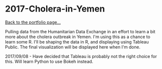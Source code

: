 # 2017-Cholera-in-Yemen

[Back to the portfolio page...](https://marialma.github.io/)

Pulling data from the Humanitarian Data Exchange in an effort to learn a bit more about the cholera outbreak in Yemen. I'm using this as a chance to learn some R. I'll be shaping the data in R, and displaying using Tableau Public. The final visualization will be displayed here when I'm done. 

2017/09/08 - Have decided that Tableau is probably not the right choice for this. Will learn Python to use Bokeh instead.
